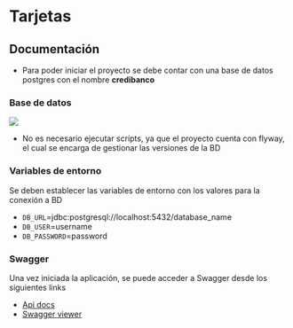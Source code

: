 # Tarjetas

## Documentación

* Para poder iniciar el proyecto se debe contar con una base de datos postgres con el nombre **credibanco**


### Base de datos

<img src="C:\projects\pruebas\credibanco\credit-card\src\main\resources\static\diagram.png"/>

* No es necesario ejecutar scripts, ya que el proyecto cuenta con flyway, el cual se encarga de gestionar las versiones de la BD

### Variables de entorno
Se deben establecer las variables de entorno con los valores para la conexión a BD
* `DB_URL`=jdbc:postgresql://localhost:5432/database_name
* `DB_USER`=username
* `DB_PASSWORD`=password

### Swagger
Una vez iniciada la aplicación, se puede acceder a Swagger desde los siguientes links
* [Api docs](http://localhost:8080/v2/api-docs)
* [Swagger viewer](http://localhost:8080/swagger-ui.html#/)
